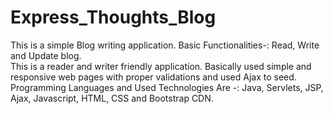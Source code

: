 # Express_Thoughts_Blog
 This is a simple Blog  writing application.
 Basic Functionalities-: 
 Read, Write and Update blog.  
 This is a reader  and writer friendly application. 
 Basically used simple and responsive web pages with proper validations and  used Ajax to seed.
 Programming Languages and Used Technologies Are -: Java, Servlets, JSP, Ajax, Javascript, HTML, CSS and  Bootstrap CDN.
